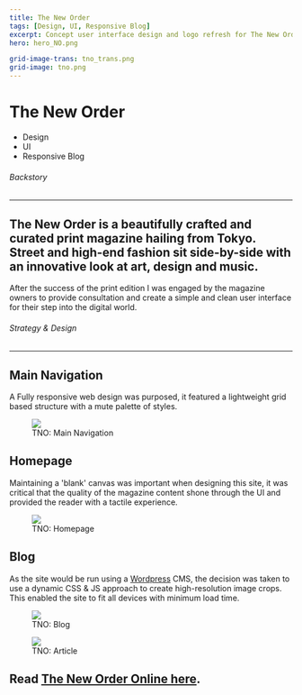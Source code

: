 ```yaml
---
title: The New Order
tags: [Design, UI, Responsive Blog]
excerpt: Concept user interface design and logo refresh for The New Order Magazine.
hero: hero_NO.png

grid-image-trans: tno_trans.png
grid-image: tno.png
---
```


<h1>The New Order</h1>
<ul><li>Design</li><li>UI</li><li>Responsive Blog</li></ul>

<h6 class="type">Backstory</h6> <hr>
<h2>The New Order is a beautifully crafted and curated print magazine hailing from Tokyo. Street and high-end fashion sit side-by-side with an innovative look at art, design and music.</h2>

<p>After the success of the print edition I was engaged by the magazine owners to provide consultation and create a simple and clean user interface for their step into the digital world.</p>

<h6 class="type">Strategy &amp; Design</h6> <hr>
<h2>Main Navigation</h2>
<p>A Fully responsive web design was purposed, it featured a lightweight grid based structure with a mute palette of styles.</p>

<figure>
    <img src="../portfolio_img/neworder/new-order-nav.jpg">
    <figcaption>TNO: Main Navigation</figcaption>
</figure>

<h2>Homepage</h2>
<p>Maintaining a 'blank' canvas was important when designing this site, it was critical that the quality of the magazine content shone through the UI and provided the reader with a tactile experience.</p> 

<figure>
    <img src="../portfolio_img/neworder/new-order-hp01.jpg">
    <figcaption>TNO: Homepage</figcaption>
</figure>

<h2>Blog</h2>
<p>As the site would be run using a <a href="https://wordpress.com/" class="text ext" target="_blank">Wordpress</a> CMS, the decision was taken to use a dynamic CSS &amp; JS approach to create high-resolution image crops. This enabled the site to fit all devices with minimum load time.</p>

<figure>
    <img src="../portfolio_img/neworder/new-order-blog.jpg">
    <figcaption>TNO: Blog</figcaption>
</figure>

<figure>
    <img src="../portfolio_img/neworder/new-order-article.jpg">
    <figcaption>TNO: Article</figcaption>
</figure>

<h2>Read <a href="http://thenewordermagazine.com/" class="text ext" target="_blank">The New Order Online here</a>.</h2>